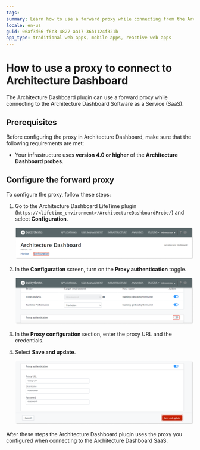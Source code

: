 ```yaml
---
tags: 
summary: Learn how to use a forward proxy while connecting from the Architecture Dashboard plugin to the Architecture Dashboard Software as a Service (SaaS).
locale: en-us
guid: 06af3d66-f6c3-4827-aa17-36b1124f321b
app_type: traditional web apps, mobile apps, reactive web apps
---
```



# How to use a proxy to connect to Architecture Dashboard

The Architecture Dashboard plugin can use a forward proxy while connecting to the Architecture Dashboard Software as a Service (SaaS).

## Prerequisites

Before configuring the proxy in Architecture Dashboard, make sure that the following requirements are met:

* Your infrastructure uses **version 4.0 or higher** of the **Architecture Dashboard probes**.

## Configure the forward proxy

To configure the proxy, follow these steps:

1. Go to the Architecture Dashboard LifeTime plugin (`https://<lifetime_environment>/ArchitectureDashboardProbe/`) and select **Configuration**.

    ![Go to the plugin configuration](images/proxy-config-ad.png)

1. In the **Configuration** screen, turn on the **Proxy authentication** toggle.

    ![Turn on the Proxy authentication](images/proxy-auth-toggle-ad.png)

1. In the **Proxy configuration** section, enter the proxy URL and the credentials.

1. Select **Save and update**.

    ![Enter proxy information and save changes](images/proxy-info-ad.png)

After these steps the Architecture Dashboard plugin uses the proxy you configured when connecting to the Architecture Dashboard SaaS.
